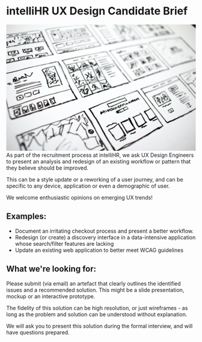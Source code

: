 # intelliHR UX Design Candidate Brief

![UX journey wireframes](banner.jpg)
As part of the recruitment process at intelliHR, we ask UX Design Engineers to present an analysis and redesign of an existing workflow or pattern that they believe should be improved.

This can be a style update or a reworking of a user journey, and can be specific to any device, application or even a demographic of user.

We welcome enthusiastic opinions on emerging UX trends!

## Examples:
- Document an irritating checkout process and present a better workflow.
- Redesign (or create) a discovery interface in a data-intensive application whose search/filter features are lacking
- Update an existing web application to better meet WCAG guidelines

## What we're looking for:
Please submit (via email) an artefact that clearly outlines the identified issues and a recommended solution.  This might be a slide presentation, mockup or an interactive prototype.  

The fidelity of this solution can be high resolution, or just wireframes - as long as the problem and solution can be understood without explanation.

We will ask you to present this solution during the formal interview, and will have questions prepared.
